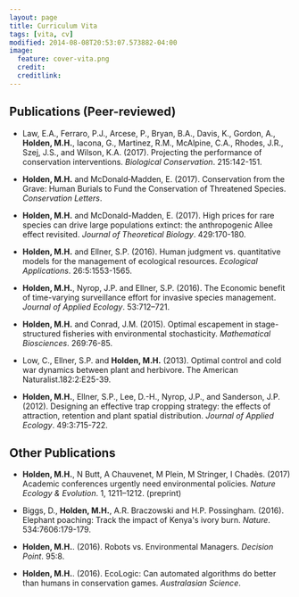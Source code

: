 ```yaml
---
layout: page
title: Curriculum Vita
tags: [vita, cv]
modified: 2014-08-08T20:53:07.573882-04:00
image:
  feature: cover-vita.png
  credit: 
  creditlink: 
---
```


## Publications (Peer-reviewed)

+ Law, E.A., Ferraro, P.J., Arcese, P., Bryan, B.A., Davis, K., Gordon, A., **Holden, M.H.**, Iacona, G., Martinez, R.M., McAlpine, C.A., Rhodes, J.R., Szej, J.S., and Wilson, K.A. (2017). Projecting the performance of conservation interventions. *Biological Conservation*. 215:142-151.

+ **Holden, M.H.** and McDonald‐Madden, E. (2017). Conservation from the Grave: Human Burials to Fund the Conservation of Threatened Species. *Conservation Letters*.

+ **Holden, M.H.**  and McDonald-Madden, E. (2017). High prices for rare species can drive large populations extinct: the anthropogenic Allee effect revisited. *Journal of Theoretical Biology*. 429:170-180. 

+ **Holden, M.H.**  and Ellner, S.P. (2016). Human judgment vs. quantitative models for the management of ecological resources. *Ecological Applications*. 26:5:1553-1565. 

+ **Holden, M.H.**, Nyrop, J.P. and Ellner, S.P. (2016). The Economic benefit of time-varying surveillance effort for invasive species management. *Journal of Applied Ecology*. 53:712–721.

+ **Holden, M.H.** and Conrad, J.M. (2015). Optimal escapement in stage-structured fisheries with environmental stochasticity. *Mathematical Biosciences*. 269:76-85.  

+ Low, C., Ellner, S.P. and **Holden, M.H.** (2013). Optimal control and cold war dynamics between plant and herbivore. The American Naturalist.182:2:E25-39. 

+ **Holden, M.H.**, Ellner, S.P., Lee, D.-H., Nyrop, J.P., and Sanderson, J.P. (2012). Designing an effective trap cropping strategy: the effects of attraction, retention and plant spatial distribution. *Journal of Applied Ecology*. 49:3:715-722. 


## Other Publications 

+ **Holden, M.H.**, N Butt, A Chauvenet, M Plein, M Stringer, I Chadès. (2017) Academic conferences urgently need environmental policies. *Nature Ecology & Evolution*. 1, 1211–1212. (preprint)

+ Biggs, D.,  **Holden, M.H.**,  A.R. Braczowski and H.P. Possingham.  (2016). Elephant poaching: Track the impact of Kenya's ivory burn. *Nature*. 534:7606:179-179.

+ **Holden, M.H.**. (2016). Robots vs. Environmental Managers.  *Decision Point*. 95:8.

+ **Holden, M.H.**. (2016). EcoLogic: Can automated algorithms do better than humans in conservation games.  *Australasian Science*.


